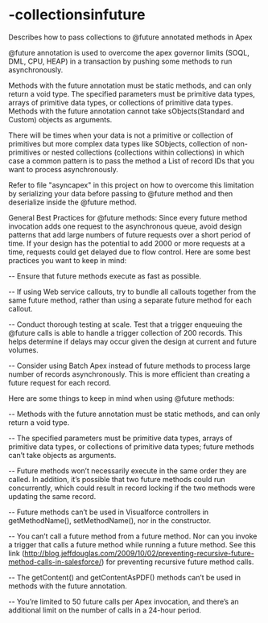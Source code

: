 # -collectionsinfuture
Describes how to pass collections to @future annotated methods in Apex

@future annotation is used to overcome the apex governor limits (SOQL, DML, CPU, HEAP) in a transaction by pushing some methods to run asynchronously. 

Methods with the future annotation must be static methods, and can only return a void type. The specified parameters must be primitive data types, arrays of primitive data types, or collections of primitive data types. Methods with the future annotation cannot take sObjects(Standard and Custom) objects as arguments.

There will be times when your data is not a primitive or collection of primitives but more complex data types like SObjects, collection of non-primitives or nested collections (collections within collections) in which case a common pattern is to pass the method a List of record IDs that you want to process asynchronously.

Refer to file "asyncapex" in this project on how to overcome this limitation by serializing your data before passing to @future method and then deserialize inside the @future method. 


General Best Practices for @future methods:
Since every future method invocation adds one request to the asynchronous queue, avoid design patterns that add large numbers of future requests over a short period of time. If your design has the potential to add 2000 or more requests at a time, requests could get delayed due to flow control. Here are some best practices you want to keep in mind:

-- Ensure that future methods execute as fast as possible.

-- If using Web service callouts, try to bundle all callouts together from the same future method, rather than using a separate future method for each callout.

-- Conduct thorough testing at scale. Test that a trigger enqueuing the @future calls is able to handle a trigger collection of 200 records. This helps determine if delays may occur given the design at current and future volumes.

-- Consider using Batch Apex instead of future methods to process large number of records asynchronously. This is more efficient than creating a future request for each record.



Here are some things to keep in mind when using @future methods:

-- Methods with the future annotation must be static methods, and can only return a void type.

-- The specified parameters must be primitive data types, arrays of primitive data types, or collections of primitive data types; future methods can’t take objects as arguments.

-- Future methods won’t necessarily execute in the same order they are called. In addition, it’s possible that two future methods could run concurrently, which could result in record locking if the two methods were updating the same record.

-- Future methods can’t be used in Visualforce controllers in getMethodName(), setMethodName(), nor in the constructor.

-- You can’t call a future method from a future method. Nor can you invoke a trigger that calls a future method while running a future method. See this link (http://blog.jeffdouglas.com/2009/10/02/preventing-recursive-future-method-calls-in-salesforce/) for preventing recursive future method calls.

-- The getContent() and getContentAsPDF() methods can’t be used in methods with the future annotation.

-- You’re limited to 50 future calls per Apex invocation, and there’s an additional limit on the number of calls in a 24-hour period. 
